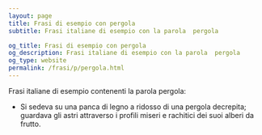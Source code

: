 ```yaml
---
layout: page
title: Frasi di esempio con pergola 
subtitle: Frasi italiane di esempio con la parola  pergola

og_title: Frasi di esempio con pergola 
og_description: Frasi italiane di esempio con la parola  pergola
og_type: website
permalink: /frasi/p/pergola.html
---
```


Frasi italiane di esempio contenenti la parola pergola:


- Si sedeva su una panca di legno a ridosso di una pergola decrepita; guardava gli astri attraverso i profili miseri e rachitici dei suoi alberi da frutto.
